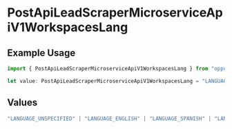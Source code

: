 # PostApiLeadScraperMicroserviceApiV1WorkspacesLang

## Example Usage

```typescript
import { PostApiLeadScraperMicroserviceApiV1WorkspacesLang } from "oppulence-backend-sdk/models/operations";

let value: PostApiLeadScraperMicroserviceApiV1WorkspacesLang = "LANGUAGE_HINDI";
```

## Values

```typescript
"LANGUAGE_UNSPECIFIED" | "LANGUAGE_ENGLISH" | "LANGUAGE_SPANISH" | "LANGUAGE_FRENCH" | "LANGUAGE_GERMAN" | "LANGUAGE_ITALIAN" | "LANGUAGE_PORTUGUESE" | "LANGUAGE_DUTCH" | "LANGUAGE_RUSSIAN" | "LANGUAGE_CHINESE" | "LANGUAGE_JAPANESE" | "LANGUAGE_KOREAN" | "LANGUAGE_ARABIC" | "LANGUAGE_HINDI" | "LANGUAGE_GREEK" | "LANGUAGE_TURKISH"
```